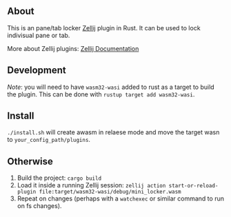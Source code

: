 ## About

This is an pane/tab locker [Zellij][zellij] plugin in Rust. It can be used to lock indivisual pane or tab.

More about Zellij plugins: [Zellij Documentation][docs]

[zellij]: https://github.com/zellij-org/zellij
[docs]: https://zellij.dev/documentation/plugins.html

## Development

*Note*: you will need to have `wasm32-wasi` added to rust as a target to build the plugin. This can be done with `rustup target add wasm32-wasi`.

## Install
`./install.sh` will create awasm in relaese mode and move the target wasn to `your_config_path/plugins`.

## Otherwise
1. Build the project: `cargo build`
2. Load it inside a running Zellij session: `zellij action start-or-reload-plugin file:target/wasm32-wasi/debug/mini_locker.wasm`
3. Repeat on changes (perhaps with a `watchexec` or similar command to run on fs changes).
